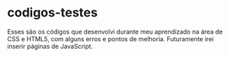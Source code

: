 # codigos-testes
Esses são os códigos que desenvolvi durante meu aprendizado na área de CSS e HTML5, com alguns erros e pontos de melhoria. Futuramente irei inserir páginas de JavaScript.
